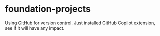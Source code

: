 # foundation-projects

Using GitHub for version control. Just installed GitHub Copilot extension, see if it will have any impact.
